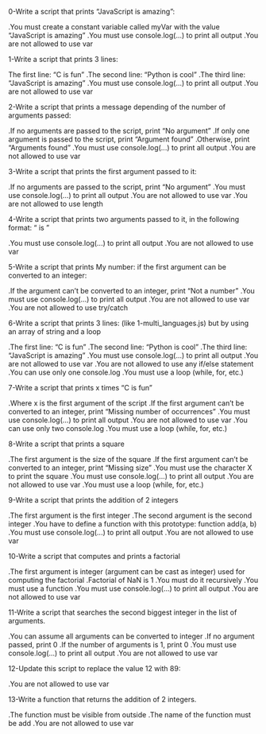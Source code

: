 0-Write a script that prints “JavaScript is amazing”:

.You must create a constant variable called myVar with the value “JavaScript is amazing”
.You must use console.log(...) to print all output
.You are not allowed to use var

1-Write a script that prints 3 lines:

The first line: “C is fun”
.The second line: “Python is cool”
.The third line: “JavaScript is amazing”
.You must use console.log(...) to print all output
.You are not allowed to use var

2-Write a script that prints a message depending of the number of arguments passed:

.If no arguments are passed to the script, print “No argument”
.If only one argument is passed to the script, print “Argument found”
.Otherwise, print “Arguments found”
.You must use console.log(...) to print all output
.You are not allowed to use var

3-Write a script that prints the first argument passed to it:

.If no arguments are passed to the script, print “No argument”
.You must use console.log(...) to print all output
.You are not allowed to use var
.You are not allowed to use length

4-Write a script that prints two arguments passed to it, in the following format: “ is ”

.You must use console.log(...) to print all output
.You are not allowed to use var

5-Write a script that prints My number: <first argument converted in integer> if the first argument can be converted to an integer:

.If the argument can’t be converted to an integer, print “Not a number”
.You must use console.log(...) to print all output
.You are not allowed to use var
.You are not allowed to use try/catch

6-Write a script that prints 3 lines: (like 1-multi_languages.js) but by using an array of string and a loop

.The first line: “C is fun”
.The second line: “Python is cool”
.The third line: “JavaScript is amazing”
.You must use console.log(...) to print all output
.You are not allowed to use var
.You are not allowed to use any if/else statement
.You can use only one console.log
.You must use a loop (while, for, etc.)

7-Write a script that prints x times “C is fun”

.Where x is the first argument of the script
.If the first argument can’t be converted to an integer, print “Missing number of occurrences”
.You must use console.log(...) to print all output
.You are not allowed to use var
.You can use only two console.log
.You must use a loop (while, for, etc.)

8-Write a script that prints a square

.The first argument is the size of the square
.If the first argument can’t be converted to an integer, print “Missing size”
.You must use the character X to print the square
.You must use console.log(...) to print all output
.You are not allowed to use var
.You must use a loop (while, for, etc.)

9-Write a script that prints the addition of 2 integers

.The first argument is the first integer
.The second argument is the second integer
.You have to define a function with this prototype: function add(a, b)
.You must use console.log(...) to print all output
.You are not allowed to use var

10-Write a script that computes and prints a factorial

.The first argument is integer (argument can be cast as integer) used for computing the factorial
.Factorial of NaN is 1
.You must do it recursively
.You must use a function
.You must use console.log(...) to print all output
.You are not allowed to use var

11-Write a script that searches the second biggest integer in the list of arguments.

.You can assume all arguments can be converted to integer
.If no argument passed, print 0
.If the number of arguments is 1, print 0
.You must use console.log(...) to print all output
.You are not allowed to use var

12-Update this script to replace the value 12 with 89:

.You are not allowed to use var

13-Write a function that returns the addition of 2 integers.

.The function must be visible from outside
.The name of the function must be add
.You are not allowed to use var
